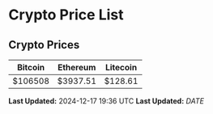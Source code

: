 # Crypto Price List

## Crypto Prices
| Bitcoin | Ethereum | Litecoin |
| ------- | -------- | -------- |
| $106508 | $3937.51 | $128.61 |
**Last Updated:** 2024-12-17 19:36 UTC
**Last Updated:** $DATE$
